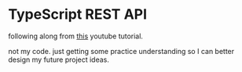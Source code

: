 # TypeScript REST API

following along from [this](https://www.youtube.com/watch?v=b8ZUb_Okxro) youtube tutorial.

not my code. just getting some practice understanding so I can better design my future project ideas.
